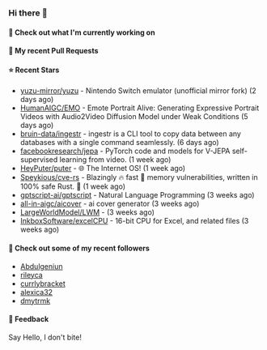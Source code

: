 ### Hi there 👋

#### 👷 Check out what I'm currently working on

#### 🔨 My recent Pull Requests


#### ⭐ Recent Stars

- [yuzu-mirror/yuzu](https://github.com/yuzu-mirror/yuzu) - Nintendo Switch emulator (unofficial mirror fork) (2 days ago)
- [HumanAIGC/EMO](https://github.com/HumanAIGC/EMO) - Emote Portrait Alive: Generating Expressive Portrait Videos with Audio2Video Diffusion Model under Weak Conditions (5 days ago)
- [bruin-data/ingestr](https://github.com/bruin-data/ingestr) - ingestr is a CLI tool to copy data between any databases with a single command seamlessly. (6 days ago)
- [facebookresearch/jepa](https://github.com/facebookresearch/jepa) - PyTorch code and models for V-JEPA self-supervised learning from video. (1 week ago)
- [HeyPuter/puter](https://github.com/HeyPuter/puter) - 🌐 The Internet OS! (1 week ago)
- [Speykious/cve-rs](https://github.com/Speykious/cve-rs) - Blazingly 🔥 fast 🚀 memory vulnerabilities, written in 100% safe Rust. 🦀 (1 week ago)
- [gptscript-ai/gptscript](https://github.com/gptscript-ai/gptscript) - Natural Language Programming (3 weeks ago)
- [all-in-aigc/aicover](https://github.com/all-in-aigc/aicover) - ai cover generator (3 weeks ago)
- [LargeWorldModel/LWM](https://github.com/LargeWorldModel/LWM) -  (3 weeks ago)
- [InkboxSoftware/excelCPU](https://github.com/InkboxSoftware/excelCPU) - 16-bit CPU for Excel, and related files (3 weeks ago)

#### 👯 Check out some of my recent followers

- [Abdulgeniun](https://github.com/Abdulgeniun)
- [rileyca](https://github.com/rileyca)
- [currlybracket](https://github.com/currlybracket)
- [alexica32](https://github.com/alexica32)
- [dmytrmk](https://github.com/dmytrmk)

#### 💬 Feedback

Say Hello, I don't bite!